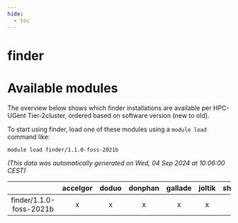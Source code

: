 ```yaml
---
hide:
  - toc
---
```


finder
======

# Available modules


The overview below shows which finder installations are available per HPC-UGent Tier-2cluster, ordered based on software version (new to old).

To start using finder, load one of these modules using a `module load` command like:

```shell
module load finder/1.1.0-foss-2021b
```

*(This data was automatically generated on Wed, 04 Sep 2024 at 10:06:00 CEST)*  

| |accelgor|doduo|donphan|gallade|joltik|shinx|skitty|
| :---: | :---: | :---: | :---: | :---: | :---: | :---: | :---: |
|finder/1.1.0-foss-2021b|x|x|x|x|x|-|x|

